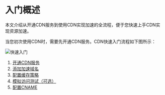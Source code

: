 # 入门概述

本文介绍从开通CDN服务到使用CDN实现加速的全流程，便于您快速上手CDN实现资源加速。

当您初次使用CDN时，需要先开通CDN服务。CDN快速入门流程如下图所示：

![快速入门](https://static-aliyun-doc.oss-accelerate.aliyuncs.com/assets/img/zh-CN/7855946161/p54964.png)

1.  [开通CDN服务](/intl.zh-CN/快速入门/开通CDN服务.md)
2.  [添加加速域名](/intl.zh-CN/快速入门/添加加速域名.md)
3.  [配置缓存策略](/intl.zh-CN/快速入门/配置缓存策略.md)
4.  [模拟访问测试（可选）](/intl.zh-CN/快速入门/模拟访问测试（可选）.md)
5.  [配置CNAME](/intl.zh-CN/快速入门/配置CNAME.md)

